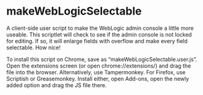 # makeWebLogicSelectable
A client-side user script to make the WebLogic admin console a little more useable. This scriptlet will check to see if the admin console is not locked for editing. If so, it will enlarge fields with overflow and make every field selectable. How nice!

To install this script on Chrome, save as “makeWebLogicSelectable.user.js”. Open the extensions screen (or open chrome://extensions/) and drag the file into the browser. Alternatively, use Tampermonkey. For Firefox, use Scriptish or Greasemonkey. Install either, open Add-ons, open the newly added option and drag the JS file there.
